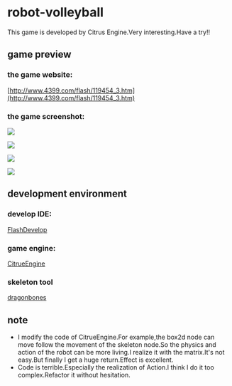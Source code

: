 # robot-volleyball
This game is developed by Citrus Engine.Very interesting.Have a try!!

## game preview ##

### the game website: ###
[http://www.4399.com/flash/119454_3.htm](http://www.4399.com/flash/119454_3.htm)

### the game screenshot: ###

![](http://sdlwlxf1.github.io/images/robot-volleyball/screenshot(480x320)/screenshot(480x320)_1.png)

![](http://sdlwlxf1.github.io/images/robot-volleyball/screenshot(480x320)/screenshot(480x320)_2.png)

![](http://sdlwlxf1.github.io/images/robot-volleyball/screenshot(480x320)/screenshot(480x320)_3.png)

![](http://sdlwlxf1.github.io/images/robot-volleyball/screenshot(300x200)/screenshot(300x200)_1.jpg)

## development environment ##

### develop IDE: ###
[FlashDevelop](http://www.flashdevelop.org/)
### game engine: ###
[CitrueEngine](http://citrusengine.com/)
### skeleton tool ###
[dragonbones](http://dragonbones.effecthub.com/)



## note ##

- I modify the code of CitrueEngine.For example,the box2d node can move follow the movement of the skeleton node.So the physics and action of the robot can be more living.I realize it with the matrix.It's not easy.But finally I get a huge return.Effect is excellent.
- Code is terrible.Especially the realization of Action.I think I do it too complex.Refactor it without hesitation.
